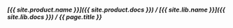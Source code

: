 ##### [{{ site.product.name }}]({{ site.product.docs }}) / [{{ site.lib.name }}]({{ site.lib.docs }}) / {{ page.title }}

